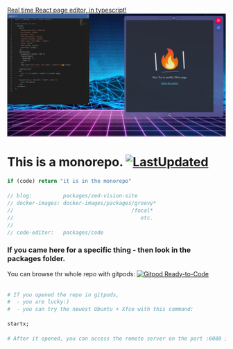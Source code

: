 
[Real time React page editor, in typescript! ![Screenshot](./code.zed.vision-1920x1080.png)](https://code.zed.vision)


# This is a monorepo. [![LastUpdated](https://img.shields.io/github/last-commit/zed-vision/monorepo.svg)](https://github.com/zed-vision/monorepo/)
```js
if (code) return "it is in the monorepo"

// blog:          packages/zed-vision-site
// docker-images: docker-images/packages/groovy* 
//                                      /focal*
//                                         etc.
//
// code-editor:   packages/code
```
### If you came here for a specific thing - then look in the packages folder. 

You can browse thr whole repo with gitpods:  [![Gitpod Ready-to-Code](https://img.shields.io/badge/Gitpod-Ready--to--Code-blue?logo=gitpod)](https://gitpod.io/#https://github.com/zed-vision/monorepo)

```bash

# If you opened the repo in gitpods, 
#  - you are lucky:) 
#  - you can try the newest Ubuntu + Xfce with this command:

startx;

# After it opened, you can access the remote server on the port :6080 in your browser.

```



